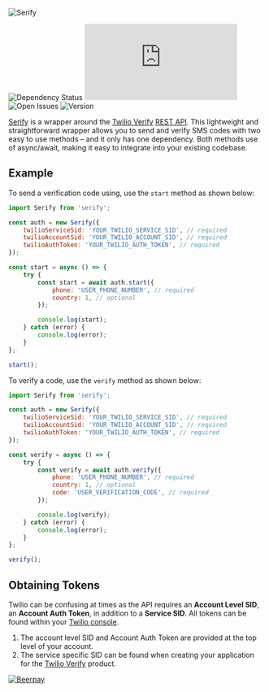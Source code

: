 ![Serify](https://i.imgur.com/1UMWZSy.png)

![Dependency Status](https://img.shields.io/david/nparsons08/serify)
![Dependency Size](https://img.shields.io/github/size/nparsons08/serify/dist/index.js)
![Open Issues](https://img.shields.io/github/issues-raw/nparsons08/serify)
![Version](https://img.shields.io/npm/v/serify)

[Serify](https://www.npmjs.com/package/serify) is a wrapper around the [Twilio Verify](https://www.twilio.com/verify) [REST API](https://www.twilio.com/docs/verify/api). This lightweight and straightforward wrapper allows you to send and verify SMS codes with two easy to use methods – and it only has one dependency. Both methods use of async/await, making it easy to integrate into your existing codebase.

## Example

To send a verification code using, use the `start` method as shown below:

```javascript
import Serify from 'serify';

const auth = new Serify({
	twilioServiceSid: 'YOUR_TWILIO_SERVICE_SID', // required
	twilioAccountSid: 'YOUR_TWILIO_ACCOUNT_SID', // required
	twilioAuthToken: 'YOUR_TWILIO_AUTH_TOKEN', // required
});

const start = async () => {
	try {
		const start = await auth.start({
			phone: 'USER_PHONE_NUMBER', // required
			country: 1, // optional
		});

		console.log(start);
	} catch (error) {
		console.log(error);
	}
};

start();
```

To verify a code, use the `verify` method as shown below:

```javascript
import Serify from 'serify';

const auth = new Serify({
	twilioServiceSid: 'YOUR_TWILIO_SERVICE_SID', // required
	twilioAccountSid: 'YOUR_TWILIO_ACCOUNT_SID', // required
	twilioAuthToken: 'YOUR_TWILIO_AUTH_TOKEN', // required
});

const verify = async () => {
	try {
		const verify = await auth.verify({
			phone: 'USER_PHONE_NUMBER', // required
			country: 1, // optional
			code: 'USER_VERIFICATION_CODE', // required
		});

		console.log(verify);
	} catch (error) {
		console.log(error);
	}
};

verify();
```

## Obtaining Tokens

Twilio can be confusing at times as the API requires an **Account Level SID**, an **Account Auth Token**, in addition to a **Service SID**. All tokens can be found within your [Twilio console](https://www.twilio.com/console).

1. The account level SID and Account Auth Token are provided at the top level of your account.
2. The service specific SID can be found when creating your application for the [Twilio Verify](https://www.twilio.com/verify) product.

[![Beerpay](https://beerpay.io/nparsons08/serify/badge.svg)](https://beerpay.io/nparsons08/serify)
